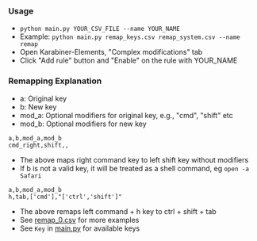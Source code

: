 ### Usage

- `python main.py YOUR_CSV_FILE --name YOUR_NAME`
- Example: `python main.py remap_keys.csv remap_system.csv --name remap`
- Open Karabiner-Elements, "Complex modifications" tab
- Click "Add rule" button and "Enable" on the rule with YOUR_NAME

### Remapping Explanation

- a: Original key
- b: New key
- mod_a: Optional modifiers for original key, e.g., "cmd", "shift" etc
- mod_b: Optional modifiers for new key

```
a,b,mod_a,mod_b
cmd_right,shift,,
```

- The above maps right command key to left shift key without modifiers
- If b is not a valid key, it will be treated as a shell command, eg `open -a Safari`

```
a,b,mod_a,mod_b
h,tab,['cmd'],"['ctrl','shift']"
```

- The above remaps left command + h key to ctrl + shift + tab
- See [remap_0.csv](remap_0.csv) for more examples
- See `Key` in [main.py](main.py) for available keys
